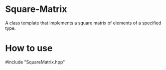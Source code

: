 # Square-Matrix
A class template that implements a square matrix of elements of a specified type.

# How to use
#include "SquareMatrix.hpp"
